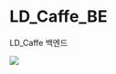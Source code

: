 # LD_Caffe_BE
LD_Caffe 백엔드

<img src="https://capsule-render.vercel.app/api?type=wave&color=auto&height=300&section=header&text=Power%20BackEnd&fontSize=90&theme=tokyonight"/>



